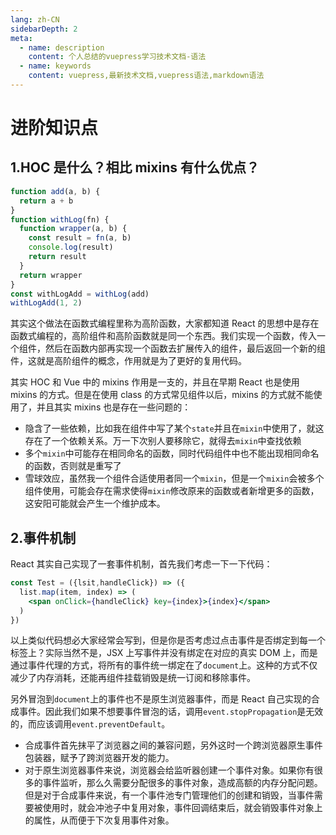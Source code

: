 ```yaml
---
lang: zh-CN
sidebarDepth: 2
meta:
  - name: description
    content: 个人总结的vuepress学习技术文档-语法
  - name: keywords
    content: vuepress,最新技术文档,vuepress语法,markdown语法
---
```


# 进阶知识点

## 1.HOC 是什么？相比 mixins 有什么优点？

```js
function add(a, b) {
  return a + b
}
function withLog(fn) {
  function wrapper(a, b) {
    const result = fn(a, b)
    console.log(result)
    return result
  }
  return wrapper
}
const withLogAdd = withLog(add)
withLogAdd(1, 2)
```

其实这个做法在函数式编程里称为高阶函数，大家都知道 React 的思想中是存在函数式编程的，高阶组件和高阶函数就是同一个东西。我们实现一个函数，传入一个组件，然后在函数内部再实现一个函数去扩展传入的组件，最后返回一个新的组件，这就是高阶组件的概念，作用就是为了更好的复用代码。

其实 HOC 和 Vue 中的 mixins 作用是一支的，并且在早期 React 也是使用 mixins 的方式。但是在使用 class 的方式常见组件以后，mixins 的方式就不能使用了，并且其实 mixins 也是存在一些问题的：

- 隐含了一些依赖，比如我在组件中写了某个`state`并且在`mixin`中使用了，就这存在了一个依赖关系。万一下次别人要移除它，就得去`mixin`中查找依赖
- 多个`mixin`中可能存在相同命名的函数，同时代码组件中也不能出现相同命名的函数，否则就是重写了
- 雪球效应，虽然我一个组件合适使用者同一个`mixin`，但是一个`mixin`会被多个组件使用，可能会存在需求使得`mixin`修改原来的函数或者新增更多的函数，这安阳可能就会产生一个维护成本。

## 2.事件机制

React 其实自己实现了一套事件机制，首先我们考虑一下一下代码：

```jsx
const Test = ({lsit,handleClick}) => ({
  list.map(item, index) => (
    <span onClick={handleClick} key={index}>{index}</span>
  )
})
```

以上类似代码想必大家经常会写到，但是你是否考虑过点击事件是否绑定到每一个标签上？实际当然不是，JSX 上写事件并没有绑定在对应的真实 DOM 上，而是通过事件代理的方式，将所有的事件统一绑定在了`document`上。这种的方式不仅减少了内存消耗，还能再组件挂载销毁是统一订阅和移除事件。

另外冒泡到`document`上的事件也不是原生浏览器事件，而是 React 自己实现的合成事件。因此我们如果不想要事件冒泡的话，调用`event.stopPropagation`是无效的，而应该调用`event.preventDefault`。

- 合成事件首先抹平了浏览器之间的兼容问题，另外这时一个跨浏览器原生事件包装器，赋予了跨浏览器开发的能力。
- 对于原生浏览器事件来说，浏览器会给监听器创建一个事件对象。如果你有很多的事件监听，那么久需要分配很多的事件对象，造成高额的内存分配问题。但是对于合成事件来说，有一个事件池专门管理他们的创建和销毁，当事件需要被使用时，就会冲池子中复用对象，事件回调结束后，就会销毁事件对象上的属性，从而便于下次复用事件对象。
